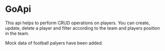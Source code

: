 # GoApi

This api helps to perform CRUD operations on players. You can create, update, delete a player and filter according to the team and players position in the team.

Mock data of football palyers have been added.
